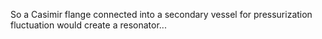 So a Casimir flange connected into a secondary vessel for pressurization fluctuation would create a resonator...
